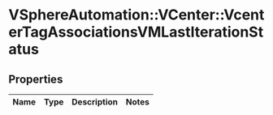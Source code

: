 # VSphereAutomation::VCenter::VcenterTagAssociationsVMLastIterationStatus

## Properties
Name | Type | Description | Notes
------------ | ------------- | ------------- | -------------


